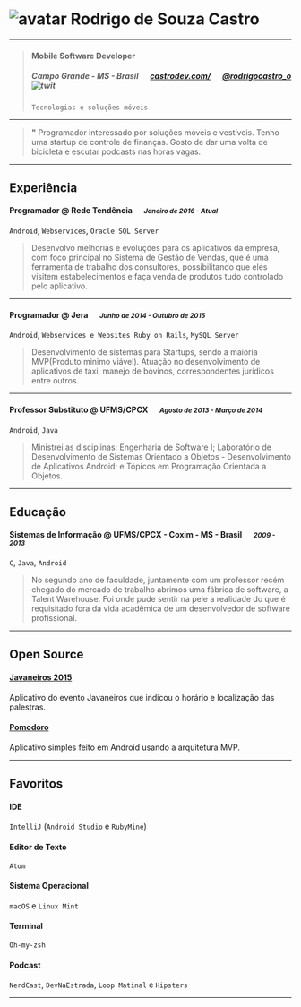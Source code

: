 # ![avatar][] Rodrigo de Souza Castro

---

> #### Mobile Software Developer
> #####  Campo Grande - MS - Brasil &emsp; [castrodev.com/][homepage] &emsp; [@rodrigocastro_o][twitter] ![twit][]
> `Tecnologias e soluções móveis`

---
> **"** Programador interessado por soluções móveis e vestíveis. Tenho uma startup de controle de finanças. Gosto de dar uma volta de bicicleta e escutar podcasts nas horas vagas.



---
## Experiência
#### Programador @ Rede Tendência &emsp; <small>*Janeiro de 2016 - Atual*</small>
`Android`, `Webservices`, `Oracle SQL Server`
> Desenvolvo melhorias e evoluções para os aplicativos da empresa, com foco principal no Sistema de Gestão de Vendas, que é uma ferramenta de trabalho dos consultores, possibilitando que eles visitem estabelecimentos e faça venda de produtos tudo controlado pelo aplicativo.

---
#### Programador @ Jera &emsp; <small>*Junho de 2014 - Outubro de 2015*</small>
`Android`, `Webservices e Websites Ruby on Rails`, `MySQL Server`
> Desenvolvimento de sistemas para Startups, sendo a maioria MVP(Produto minimo viável). Atuação no desenvolvimento de aplicativos de táxi, manejo de bovinos, correspondentes jurídicos entre outros.

---
#### Professor Substituto @ UFMS/CPCX &emsp; <small>*Agosto de 2013 - Março de 2014*</small>
`Android`, `Java`
> Ministrei as disciplinas: Engenharia de Software I; Laboratório de Desenvolvimento de Sistemas Orientado a Objetos - Desenvolvimento de Aplicativos Android; e Tópicos em Programação Orientada a Objetos.

---
## Educação
#### Sistemas de Informação @ UFMS/CPCX - Coxim - MS - Brasil &emsp; <small>*2009 - 2013*</small>
`C`, `Java`, `Android`
> No segundo ano de faculdade, juntamente com um professor recém chegado do mercado de trabalho abrimos uma fábrica de software, a Talent Warehouse. Foi onde pude sentir na pele a realidade do que é requisitado fora da vida acadêmica de um desenvolvedor de software profissional.

---
## Open Source
#### [Javaneiros 2015](https://github.com/castrors/Javaneiros2015)
Aplicativo do evento Javaneiros que indicou o horário e localização das palestras.

#### [Pomodoro](https://github.com/castrors/pomodoro)
Aplicativo simples feito em Android usando a arquitetura MVP.

---
## Favoritos
#### IDE
`IntelliJ` (`Android Studio` e `RubyMine`)
#### Editor de Texto
`Atom`
#### Sistema Operacional
`macOS` e `Linux Mint`
#### Terminal
`Oh-my-zsh`
#### Podcast
`NerdCast`, `DevNaEstrada`, `Loop Matinal` e `Hipsters`

---
[avatar]: http://0.gravatar.com/avatar/8dd7b07e3405e5d5de84058dddf8f5f8?s=240
[homepage]: http://castrodev.com/
[twitter]: https://twitter.com/rodrigocastro_o
[twit]: http://cdn-careers.sstatic.net/careers/Img/icon-twitter.png?v=b1bd58ad2034
